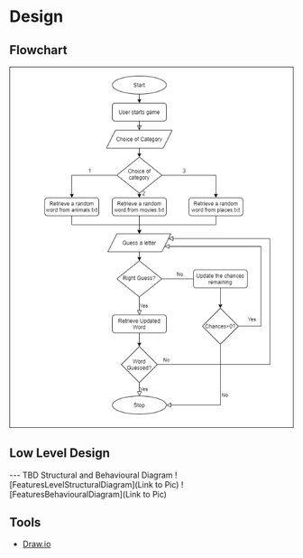 # Design

## Flowchart

![Flowchart](hangman_flow.png)

## Low Level Design 

--- TBD Structural and Behavioural Diagram
![FeaturesLevelStructuralDiagram](Link to Pic)
![FeaturesBehaviouralDiagram](Link to Pic)

## Tools 
* [Draw.io](https://app.diagrams.net/)